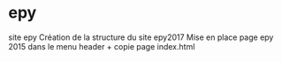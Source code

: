 # epy
site epy
Création de la structure du site epy2017
Mise en place page epy 2015 dans le menu header + copie page index.html
